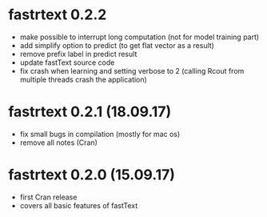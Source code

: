 # fastrtext 0.2.2

  * make possible to interrupt long computation (not for model training part)
  * add simplify option to predict (to get flat vector as a result)
  * remove prefix label in predict result
  * update fastText source code
  * fix crash when learning and setting verbose to 2 (calling Rcout from multiple threads crash the application)

# fastrtext 0.2.1 (18.09.17)

  * fix small bugs in compilation (mostly for mac os)
  * remove all notes (Cran)

# fastrtext 0.2.0 (15.09.17)

  * first Cran release
  * covers all basic features of fastText
